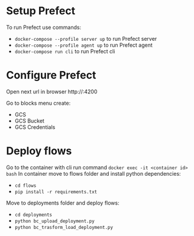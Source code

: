 # Setup Prefect
To run Prefect use commands:
- `docker-compose --profile server up` to run Prefect server
- `docker-compose --profile agent up` to run Prefect agent
- `docker-compose run cli` to run Prefect cli

# Configure Prefect
Open next url in browser http://<compute-engine-ip>:4200

Go to blocks menu create:
- GCS
- GCS Bucket
- GCS Credentials

# Deploy flows
Go to the container with cli run command `docker exec -it <container id> bash`
In container move to flows folder and install python dependencies:
- `cd flows`
- `pip install -r requirements.txt`

Move to deployments folder and deploy flows:
- `cd deployments`
- `python bc_upload_deployment.py`
- `python bc_trasform_load_deployment.py`